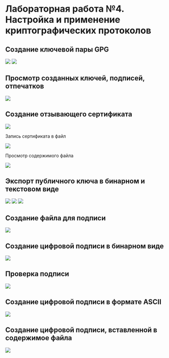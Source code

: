 # Лабораторная работа №4. Настройка и применение криптографических протоколов

## Создание ключевой пары GPG

![](./screenshots/1-gen-key-first.png)
![](./screenshots/2-gen-key-second.png)

## Просмотр созданных ключей, подписей, отпечатков

![](./screenshots/3-list-keys.png)

## Создание отзывающего сертификата

![](./screenshots/4-gen-revoke.png)

Запись сертификата в файл

![](./screenshots/5-write-cert.png)

Просмотр содержимого файла

![](./screenshots/6-cat-revoke.png)

## Экспорт публичного ключа в бинарном и текстовом виде

![](./screenshots/7-export-key.png)
![](./screenshots/8-cat-gpg.png)
![](./screenshots/9-cat-pub-asc.png)

## Создание файла для подписи

![](./screenshots/10-secret-file.png)

## Создание цифровой подписи в бинарном виде

![](./screenshots/11-sign-secret-file.png)

## Проверка подписи

![](./screenshots/12-verify-secret-file.png)

## Создание цифровой подписи в формате ASCII

![](./screenshots/13-secret2.png)

## Создание цифровой подписи, вставленной в содержимое файла

![](./screenshots/14-secret3.png)
